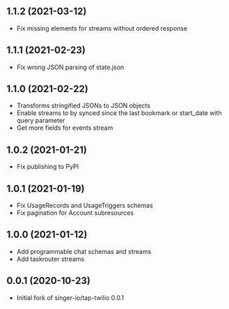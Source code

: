 1.1.2 (2021-03-12)
-------------------
- Fix missing elements for streams without ordered response

1.1.1 (2021-02-23)
-------------------
- Fix wrong JSON parsing of state.json

1.1.0 (2021-02-22)
-------------------
- Transforms stringified JSONs to JSON objects
- Enable streams to by synced since the last bookmark or start_date with query parameter
- Get more fields for events stream

1.0.2 (2021-01-21)
-------------------
- Fix publishing to PyPI

1.0.1 (2021-01-19)
-------------------
- Fix UsageRecords and UsageTriggers schemas
- Fix pagination for Account subresources

1.0.0 (2021-01-12)
-------------------

- Add programmable chat schemas and streams
- Add taskrouter streams

0.0.1 (2020-10-23)
-------------------

- Initial fork of singer-io/tap-twilio 0.0.1
